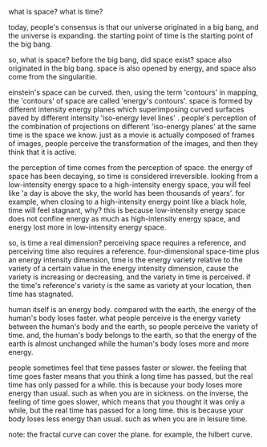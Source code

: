 what is space? what is time?


today, people's consensus is that our universe originated in a big bang, and the universe is expanding. the starting point of time is the starting point of the big bang.

so, what is space? before the big bang, did space exist? space also originated in the big bang. space is also opened by energy, and space also come from the singularitie.

einstein's space can be curved. then, using the term 'contours' in mapping, the 'contours' of space are called 'energy's contours'. space is formed by different intensity energy planes which superimposing curved surfaces paved by different intensity 'iso-energy level lines' . people's perception of the combination of projections on different 'iso-energy planes' at the same time is the space we know. just as a movie is actually composed of frames of images, people perceive the transformation of the images, and then they think that it is active.

the perception of time comes from the perception of space. the energy of space has been decaying, so time is considered irreversible. looking from a low-intensity energy space to a high-intensity energy space, you will feel like 'a day is above the sky, the world has been thousands of years'. for example, when closing to a high-intensity energy point like a black hole, time will feel stagnant, why? this is because low-intensity energy space does not confine energy as much as high-intensity energy space, and energy lost more in low-intensity energy space.

so, is time a real dimension? perceiving space requires a reference, and perceiving time also requires a reference. four-dimensional space-time plus an energy intensity dimension, time is the energy variety relative to the variety of a certain value in the energy intensity dimension, cause the variety is increasing or decreasing, and the variety in time is perceived. if the time's reference's variety is the same as variety at your location, then time has stagnated.

human itself is an energy body. compared with the earth, the energy of the human's body loses faster. what people perceive is the energy variety between the human's body and the earth, so people perceive the variety of time. and, the human's body belongs to the earth, so that the energy of the earth is almost unchanged while the human's body loses more and more energy.

people sometimes feel that time passes faster or slower. the feeling that time goes faster means that you think a long time has passed, but the real time has only passed for a while. this is because your body loses more energy than usual. such as when you are in sickness. on the inverse, the feeling of time goes slower, which means that you thought it was only a while, but the real time has passed for a long time. this is because your body loses less energy than usual. such as when you are in leisure time.


note: the fractal curve can cover the plane. for example, the hilbert curve.
